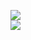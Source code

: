 [![](https://img.shields.io/badge/Made%20With-Github%20Spray-lightgrey.svg?style=for-the-badge&logo=github)](https://github.com/Annihil/github-spray#22403)  
[![](https://i.imgur.com/2DrTn0Z.gif)](https://github.com/Annihil/github-spray)